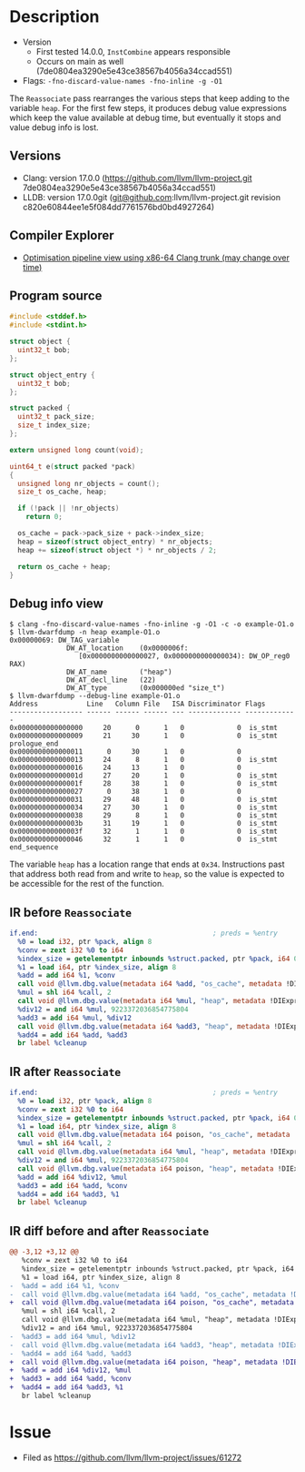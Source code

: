 # Description

* Version
  * First tested 14.0.0, `InstCombine` appears responsible
  * Occurs on main as well (7de0804ea3290e5e43ce38567b4056a34ccad551)
* Flags: `-fno-discard-value-names -fno-inline -g -O1`

The `Reassociate` pass rearranges the various steps that keep adding to the
variable `heap`. For the first few steps, it produces debug value expressions
which keep the value available at debug time, but eventually it stops and value
debug info is lost.

## Versions

* Clang: version 17.0.0 (https://github.com/llvm/llvm-project.git 7de0804ea3290e5e43ce38567b4056a34ccad551)
* LLDB: version 17.0.0git (git@github.com:llvm/llvm-project.git revision c820e60844ee1e5f084dd7761576bd0bd4927264)

## Compiler Explorer

* [Optimisation pipeline view using x86-64 Clang trunk (may change over time)](https://godbolt.org/z/17jGaczGd)

## Program source

```c
#include <stddef.h>
#include <stdint.h>

struct object {
  uint32_t bob;
};

struct object_entry {
  uint32_t bob;
};

struct packed {
  uint32_t pack_size;
  size_t index_size;
};

extern unsigned long count(void);

uint64_t e(struct packed *pack)
{
  unsigned long nr_objects = count();
  size_t os_cache, heap;

  if (!pack || !nr_objects)
    return 0;

  os_cache = pack->pack_size + pack->index_size;
  heap = sizeof(struct object_entry) * nr_objects;
  heap += sizeof(struct object *) * nr_objects / 2;

  return os_cache + heap;
}
```

## Debug info view

```
$ clang -fno-discard-value-names -fno-inline -g -O1 -c -o example-O1.o
$ llvm-dwarfdump -n heap example-O1.o
0x00000069: DW_TAG_variable
              DW_AT_location    (0x0000006f:
                 [0x0000000000000027, 0x0000000000000034): DW_OP_reg0 RAX)
              DW_AT_name        ("heap")
              DW_AT_decl_line   (22)
              DW_AT_type        (0x000000ed "size_t")
$ llvm-dwarfdump --debug-line example-O1.o
Address            Line   Column File   ISA Discriminator Flags
------------------ ------ ------ ------ --- ------------- -------------
0x0000000000000000     20      0      1   0             0  is_stmt
0x0000000000000009     21     30      1   0             0  is_stmt prologue_end
0x0000000000000011      0     30      1   0             0
0x0000000000000013     24      8      1   0             0  is_stmt
0x0000000000000016     24     13      1   0             0
0x000000000000001d     27     20      1   0             0  is_stmt
0x000000000000001f     28     38      1   0             0  is_stmt
0x0000000000000027      0     38      1   0             0
0x0000000000000031     29     48      1   0             0  is_stmt
0x0000000000000034     27     30      1   0             0  is_stmt
0x0000000000000038     29      8      1   0             0  is_stmt
0x000000000000003b     31     19      1   0             0  is_stmt
0x000000000000003f     32      1      1   0             0  is_stmt
0x0000000000000046     32      1      1   0             0  is_stmt end_sequence
```

The variable `heap` has a location range that ends at  `0x34`. Instructions past
that address both read from and write to `heap`, so the value is expected to be
accessible for the rest of the function.

## IR before `Reassociate`

```llvm
if.end:                                           ; preds = %entry
  %0 = load i32, ptr %pack, align 8
  %conv = zext i32 %0 to i64
  %index_size = getelementptr inbounds %struct.packed, ptr %pack, i64 0, i32 1
  %1 = load i64, ptr %index_size, align 8
  %add = add i64 %1, %conv
  call void @llvm.dbg.value(metadata i64 %add, "os_cache", metadata !DIExpression())
  %mul = shl i64 %call, 2
  call void @llvm.dbg.value(metadata i64 %mul, "heap", metadata !DIExpression())
  %div12 = and i64 %mul, 9223372036854775804
  %add3 = add i64 %mul, %div12
  call void @llvm.dbg.value(metadata i64 %add3, "heap", metadata !DIExpression())
  %add4 = add i64 %add, %add3
  br label %cleanup
```

## IR after `Reassociate`

```llvm
if.end:                                           ; preds = %entry
  %0 = load i32, ptr %pack, align 8
  %conv = zext i32 %0 to i64
  %index_size = getelementptr inbounds %struct.packed, ptr %pack, i64 0, i32 1
  %1 = load i64, ptr %index_size, align 8
  call void @llvm.dbg.value(metadata i64 poison, "os_cache", metadata !DIExpression())
  %mul = shl i64 %call, 2
  call void @llvm.dbg.value(metadata i64 %mul, "heap", metadata !DIExpression())
  %div12 = and i64 %mul, 9223372036854775804
  call void @llvm.dbg.value(metadata i64 poison, "heap", metadata !DIExpression())
  %add = add i64 %div12, %mul
  %add3 = add i64 %add, %conv
  %add4 = add i64 %add3, %1
  br label %cleanup
```

## IR diff before and after `Reassociate`

```diff
@@ -3,12 +3,12 @@
   %conv = zext i32 %0 to i64
   %index_size = getelementptr inbounds %struct.packed, ptr %pack, i64 0, i32 1
   %1 = load i64, ptr %index_size, align 8
-  %add = add i64 %1, %conv
-  call void @llvm.dbg.value(metadata i64 %add, "os_cache", metadata !DIExpression())
+  call void @llvm.dbg.value(metadata i64 poison, "os_cache", metadata !DIExpression())
   %mul = shl i64 %call, 2
   call void @llvm.dbg.value(metadata i64 %mul, "heap", metadata !DIExpression())
   %div12 = and i64 %mul, 9223372036854775804
-  %add3 = add i64 %mul, %div12
-  call void @llvm.dbg.value(metadata i64 %add3, "heap", metadata !DIExpression())
-  %add4 = add i64 %add, %add3
+  call void @llvm.dbg.value(metadata i64 poison, "heap", metadata !DIExpression())
+  %add = add i64 %div12, %mul
+  %add3 = add i64 %add, %conv
+  %add4 = add i64 %add3, %1
   br label %cleanup
```

# Issue

* Filed as https://github.com/llvm/llvm-project/issues/61272
